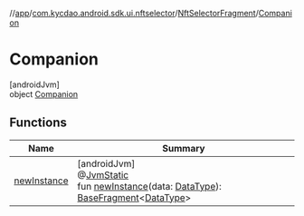 //[app](../../../../index.md)/[com.kycdao.android.sdk.ui.nftselector](../../index.md)/[NftSelectorFragment](../index.md)/[Companion](index.md)

# Companion

[androidJvm]\
object [Companion](index.md)

## Functions

| Name | Summary |
|---|---|
| [newInstance](new-instance.md) | [androidJvm]<br>@[JvmStatic](https://kotlinlang.org/api/latest/jvm/stdlib/kotlin.jvm/-jvm-static/index.html)<br>fun [newInstance](new-instance.md)(data: [DataType](../../index.md#-58566602%2FClasslikes%2F-912451524)): [BaseFragment](../../../com.kycdao.android.sdk.ui.base/-base-fragment/index.md)&lt;[DataType](../../index.md#-58566602%2FClasslikes%2F-912451524)&gt; |
